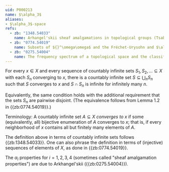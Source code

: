 ```yaml
---
uid: P000213
name: $\alpha_3$
aliases:
- $\alpha_3$-space
refs:
  - zb: "1348.54033"
    name: Arhangel'skii sheaf amalgamations in topological groups (Tsaban & Zdomskyy)
  - zb: "0774.54019"
    name: Subsets of ${}^\omega\omega$ and the Fréchet-Urysohn and $\alpha_i$-properties (P. Nyikos)
  - zb: "0275.54004"
    name: The frequency spectrum of a topological space and the classification of spaces (A. V. Arkhangel'skii)
---
```


For every $x\in X$ and every sequence of countably infinite sets $S_1,S_2,\dots\subseteq X$ with
each $S_n$ converging to $x$, there is a countably infinite set $S\subseteq\bigcup_n S_n$
such that $S$ converges to $x$ and $S\cap S_n$ is infinite for infinitely many $n$.

Equivalently, the same condition holds with the additional requirement that the sets $S_n$
are pairwise disjoint. (The equivalence follows from Lemma 1.2 in {{zb:0774.54019}}.)

Terminology: A countably infinite set $A\subseteq X$ *converges to $x$*
if some (equivalently, all) bijective enumeration of $A$ converges to $x$;
that is, if every neighborhood of $x$ contains all but finitely many elements of $A$.

The definition above in terms of countably infinite sets follows {{zb:1348.54033}}.
One can also phrase the definition in terms of (injective) sequences of elements of $X$,
as done in {{zb:0774.54019}}.

The $\alpha_i$ properties for $i = 1, 2, 3, 4$ (sometimes called "sheaf amalgamation properties")
are due to Arkhangel'skii ({{zb:0275.54004}}).

